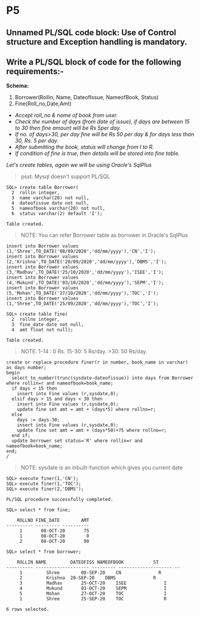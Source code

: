 
# P5

## Unnamed PL/SQL code block: Use of Control structure and Exception handling is mandatory.

## Write a PL/SQL block of code for the following requirements:-

**Schema:**

1. Borrower(Rollin, Name, DateofIssue, NameofBook, Status)
2. Fine(Roll_no,Date,Amt)

- *Accept roll_no & name of book from user.*
- *Check the number of days (from date of issue), if days are between 15 to 30 then fine amount will be Rs 5per day.*
- *If no. of days>30, per day fine will be Rs 50 per day & for days less than 30, Rs. 5 per day.*
- *After submitting the book, status will change from I to R.*
- *If condition of fine is true, then details will be stored into fine table.*

*Let's create tables, again we will be using Oracle's SqlPlus*

> psst: Mysql doesn't support PL/SQL

```
SQL> create table Borrower(
  2  rollin integer,
  3  name varchar(20) not null,
  4  dateofissue date not null,
  5  nameofbook varchar(20) not null,
  6  status varchar(2) default 'I');

Table created.
```

> NOTE: You can refer Borrower table as borrower in Oracle's SqlPlus

```
insert into Borrower values (1,'Shree',TO_DATE('08/09/2020','dd/mm/yyyy'),'CN','I');
insert into Borrower values (2,'Krishna',TO_DATE('20/09/2020','dd/mm/yyyy'),'DBMS','I');
insert into Borrower values (3,'Madhav',TO_DATE('25/10/2020','dd/mm/yyyy'),'ISEE','I');
insert into Borrower values (4,'Mukund',TO_DATE('03/10/2020','dd/mm/yyyy'),'SEPM','I');
insert into Borrower values (5,'Mohan',TO_DATE('27/10/2020','dd/mm/yyyy'),'TOC','I');
insert into Borrower values (1,'Shree',TO_DATE('25/09/2020','dd/mm/yyyy'),'TOC','I');

```

```
SQL> create table fine(
  2  rollno integer,
  3  fine_date date not null,
  4  amt float not null);

Table created.

```

> NOTE: 1-14 : 0 Rs.  15-30: 5 Rs/day.   >30: 50 Rs/day.

```
create or replace procedure finer(r in number, book_name in varchar) as days number;
begin
  select to_number(trunc(sysdate-dateofissue)) into days from Borrower where rollin=r and nameofbook=book_name;
  if days < 15 then
    insert into Fine values (r,sysdate,0);
  elsif days > 15 and days < 30 then
    insert into Fine values (r,sysdate,0);
    update fine set amt = amt + (days*5) where rollno=r;
  else
    days := days-30;
    insert into Fine values (r,sysdate,0);
    update fine set amt = amt + (days*50)+75 where rollno=r;
  end if;
  update borrower set status='R' where rollin=r and nameofbook=book_name;
end;
/
```
> NOTE: sysdate is an inbuilt-function which gives you current date
```
SQL> execute finer(1,'CN');
SQL> execute finer(1,'TOC');
SQL> execute finer(2,'DBMS');

PL/SQL procedure successfully completed.
```

```
SQL> select * from fine;

    ROLLNO FINE_DATE	    AMT
---------- --------- ----------
	 1       08-OCT-20	     75
	 1       08-OCT-20	      0
	 2       08-OCT-20	     90

```

```
SQL> select * from borrower;

    ROLLIN NAME 		DATEOFISS NAMEOFBOOK	       ST
---------- -------------------- --------- -------------------- --
	 1         Shree		08-SEP-20    CN		         R
	 2         Krishna	20-SEP-20    DBMS		       R
	 3         Madhav		25-OCT-20    ISEE		       I
	 4         Mukund		03-OCT-20    SEPM		       I
	 5         Mohan		27-OCT-20    TOC		       I
	 1         Shree		25-SEP-20    TOC		       R

6 rows selected.
```
